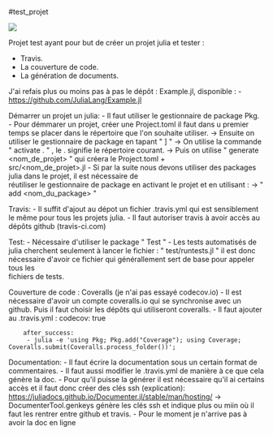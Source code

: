 #test_projet

[![](https://img.shields.io/badge/docs-dev-blue.svg)](https://paraynaud.github.io/test_projet/master)


Projet test ayant pour but de créer un projet julia et tester : 
- Travis. 
- La couverture de code. 
- La génération de documents.

J'ai refais plus ou moins pas à pas le dépôt : Example.jl, disponible : 
		- https://github.com/JuliaLang/Example.jl

Démarrer un projet un julia: 
	- Il faut utiliser le gestionnaire de package Pkg. 
	- Pour démmarer un projet, créer une Project.toml il faut dans u premier temps se placer dans le 	 répertoire que l'on souhaite utiliser.
		-> Ensuite on utiliser le gestionnaire de package en tapant " ] "
		-> On utilise la commande " activate . " , le . signifie le répertoire courant.
		-> Puis on utilise " generate <nom_de_projet> " qui créera le Project.toml + 		 
		src/<nom_de_projet>.jl 
	- Si par la suite nous devons utiliser des packages julia dans le projet, il est nécessaire de 	
	réutiliser le gestionnaire de package en activant le projet et en utilisant :
		-> " add <nom_du_package> "


Travis: 
	- Il suffit d'ajout au dépot un fichier .travis.yml qui est sensiblement le même pour tous les 
	projets julia. 
	- Il faut autoriser travis à avoir accès au dépôts github (travis-ci.com)

Test: 
	- Nécessaire d'utiliser le package " Test " 
	- Les tests automatisés de julia cherchent seulement à lancer le fichier : " test/runtests.jl "
	il est donc nécessaire d'avoir ce fichier qui générallement sert de base pour appeler tous les 	
	fichiers de tests.

Couverture de code : Coveralls (je n'ai pas essayé codecov.io)
	- Il est nécessaire d'avoir un compte coveralls.io qui se synchronise avec un github. Puis il 		faut choisir les dépôts qui utiliseront coveralls.
	- Il faut ajouter au .travis.yml : 
		codecov: true
		
		after_success: 
		 - julia -e 'using Pkg; Pkg.add("Coverage"); using Coverage; Coveralls.submit(Coveralls.process_folder())';
	

Documentation: 
	- Il faut écrire la documentation sous un certain format de commentaires.
	- Il faut aussi modifier le .travis.yml de manière à ce que cela génère la doc.
	- Pour qu'il puisse la générer il est nécessaire qu'il ai certains accès et il faut donc créer des clés ssh  (explication):
		https://juliadocs.github.io/Documenter.jl/stable/man/hosting/ 
	-> DocumenterTool.genkeys génère les clés ssh et indique plus ou miin où il faut les rentrer entre github et travis.
	- Pour le moment je n'arrive pas à avoir la doc en ligne






